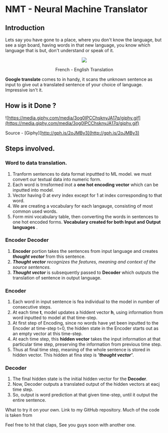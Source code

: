 # NMT - Neural Machine Translator

## Introduction

Lets say you have gone to a place, where you don't know the language, but see a sign board, having words in that new language, you know which language that is but, don't understand or speak of it. 
<p align="center">
  <img src="https://github.com/nischaygowda105/Neural-Machine-Translator/blob/master/output.gif">
</p>   

<p align="center">
French - English Translation
</p>                           

**Google translate** comes to in handy, it scans the unknown sentence as input to give out a translated sentence of your choice of language. Impressive isn't it.

## **How is it Done ?**

![https://media.giphy.com/media/3og0IPCChsknyJA17q/giphy.gif](https://media.giphy.com/media/3og0IPCChsknyJA17q/giphy.gif)

Source - [Giphy][http://gph.is/2oJMBy3](http://gph.is/2oJMBy3) 

## Steps involved.

### Word to data translation.

1. Tranform sentences to data format inputtted to ML model. we must convert our textual data into numeric form.
2. Each word is trnsformed inot a **one hot encoding vector** which can be inputted into model.
3. Vector having 0 at evry index except for 1 at index corresponding to that word.
4. We are creating a vocabulary for each langauge, consisting of most common used words.
5. Form mini vocabulary table, then converting the words in sentences to one hot encoded forms. **Vocabulary created for both Input and Output languages** .

### Encoder Decoder

1. **Encoder** portion takes the sentences from input language and creates ***thought vector*** from this sentence.
2. ***Thought vector**  recognizes the features, meaning and context of the source sentences.*
3. ***Thought vector*** is subsequently passed to **Decoder** which outputs the translation of sentence in output language.

### Encoder

1. Each word in input sentence is fea individual to the model in number of consecutive steps.
2. At each time **t**, model updates a hiddent vector **h**, using information from word inputted to model at that time-step.
3. At first step of Encoding, since no words have yet been inputted to the Encoder at time-step t=0, the hidden state in the Encoder starts out as an empty vector at this time-step.
4. At each time step, this **hidden vector** takes the input information at that particular time step, preserving the information from previous time step.
5. Thus at final time step, meaning of the whole sentence is stored in hidden vector. This hidden at fina step is ***'thought vector'***.

### Decoder

1. The final hidden state is the initial hidden vector for the **Decoder**.
2. Now, Decoder outputs a translated output of the hidden vectors at eacj time step.
3. So, output is word prediction at that given time-step, until it output the entire sentence.

What to try it on your own.  Link to my GitHub repository. Much of the code is taken from 

Feel free to hit that claps, See you guys soon with another one.
